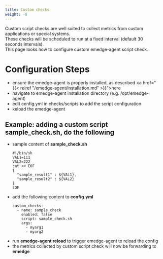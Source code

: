```yaml
---
title: Custom checks
weight: -8
---
```

Custom script checks are well suited to collect metrics from custom applications or special systems.
<br>
These checks will be scheduled to run at a fixed interval (default 30 seconds intervals).
<br>
This page looks how to configure custom emedge-agent script check.

# Configuration Steps
- ensure the emedge-agent is properly installed, as described <a href="{{< relref "/emedge-agent/installation.md" >}}">here</a>
- navigate to emedge-agent installation directory (e.g. /opt/emedge-agent)
- edit config.yml in checks/scripts to add the script configuration
- keload the emedge-agent

## Example: adding a custom script sample_check.sh, do the following
  - sample content of **sample_check.sh**
    ```properties
    #!/bin/sh
    VAL1=111
    VAL2=222
    cat << EOF
    {
      "sample_result1" : ${VAL1},
      "sample_result2" : ${VAL2}
    }
    EOF
    ```
  - add the following content to **config.yml**
    ```
    custom_checks:
      - name: sample_check
        enabled: false
        script: sample_check.sh
        args:
          - myarg1
          - myarg2
    ```
  - run **emedge-agent reload** to trigger emedge-agent to reload the config
  - the metrics collected by custom script check will now be forwarding to **emedge**




